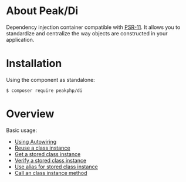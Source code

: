 # About Peak/Di

Dependency injection container compatible with [PSR-11](http://www.php-fig.org/psr/psr-11/).
It allows you to standardize and centralize the way objects are constructed in your application.

# Installation

Using the component as standalone:

```
$ composer require peakphp/di
```


# Overview

Basic usage:

- [Using Autowiring](basic-usage/#using-autowiring)
- [Reuse a class instance](basic-usage/#reuse-a-class-instance)
- [Get a stored class instance](basic-usage/#get-a-stored-class-instance)
- [Verify a stored class instance](basic-usage/#verify-a-stored-class-instance)
- [Use alias for stored class instance](basic-usage/#use-alias-for-stored-class-instance)
- [Call an class instance method](basic-usage/#call-an-class-instance-method)